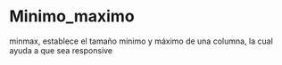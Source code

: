 # Minimo_maximo
minmax, establece el tamaño mínimo y máximo de una columna, la cual ayuda a que sea responsive
